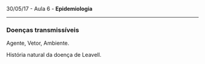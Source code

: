 30/05/17 - Aula 6 - **Epidemiologia**

---

### Doenças transmissíveis

Agente, Vetor, Ambiente.

História natural da doença de Leavell.



